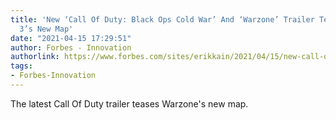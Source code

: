 ```yaml
---
title: 'New ‘Call Of Duty: Black Ops Cold War’ And ‘Warzone’ Trailer Teases Season
  3’s New Map'
date: "2021-04-15 17:29:51"
author: Forbes - Innovation
authorlink: https://www.forbes.com/sites/erikkain/2021/04/15/new-call-of-duty-black-ops-cold-war-and-warzone-trailer-teases-season-3s-new-map/
tags:
- Forbes-Innovation
---
```

The latest Call Of Duty trailer teases Warzone's new map.